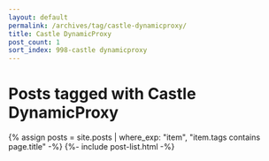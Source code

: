 ```yaml
---
layout: default
permalink: /archives/tag/castle-dynamicproxy/
title: Castle DynamicProxy
post_count: 1
sort_index: 998-castle dynamicproxy
---
```

<h1 class="page-heading">Posts tagged with Castle DynamicProxy</h1>
{% assign posts = site.posts | where_exp: "item", "item.tags contains page.title" -%}
{%- include post-list.html -%}

